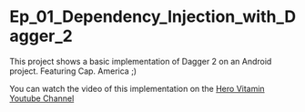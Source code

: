 # Ep_01_Dependency_Injection_with_Dagger_2
This project shows a basic implementation of Dagger 2 on an Android project. Featuring Cap. America ;)

You can watch the video of this implementation on the [Hero Vitamin Youtube Channel](https://youtu.be/9uW9G5ha_wQ)
